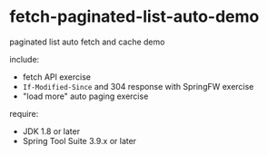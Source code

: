# fetch-paginated-list-auto-demo
paginated list auto fetch and cache demo

include:
- fetch API exercise
- `If-Modified-Since` and 304 response with SpringFW exercise
- "load more" auto paging exercise

require:
- JDK 1.8 or later
- Spring Tool Suite 3.9.x or later

